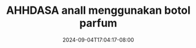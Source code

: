 --- 
title: "AHHDASA anall menggunakan botol parfum"
description: "download  video bokep AHHDASA anall menggunakan botol parfum instagram   baru"
date: 2024-09-04T17:04:17-08:00
file_code: "g0efcbi4rdos"
draft: false
cover: "1l4didmxqi6sd9ot.jpg"
tags: ["AHHDASA", "anall", "menggunakan", "botol", "parfum", "bokep-indo", "bokep-viral", "bokep-ig"]
length: 2315
fld_id: "1482911"
foldername: "Ahh dasa  labilasa update"
categories: ["Ahh dasa  labilasa update"]
views: 0
---